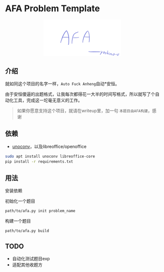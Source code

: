 # AFA Problem Template

<img src="./AFA.png" style="width: 50%;margin-left: 25%;">

## 介绍

就如同这个项目的名字一样，`Auto Fuck Anheng`自动*安恒。

由于安恒傻逼的出题格式，让我每次都得花一大半的时间写格式，所以就写了个自动化工具，完成这一坨毫无意义的工作。

> 如果你愿意支持这个项目，就请在writeup里，加一句 `本题目由AFA构建`，感谢

## 依赖

- [unoconv](https://github.com/unoconv/unoconv)，以及libreoffice/openoffice

```sh
sudo apt install unoconv libreoffice-core
pip install -r requirements.txt
```

## 用法

安装依赖

初始化一个题目
```sh
path/to/afa.py init problem_name
```

构建一个题目
```sh
path/to/afa.py build
```

## TODO

- 自动化测试题目exp
- 适配其他收题方